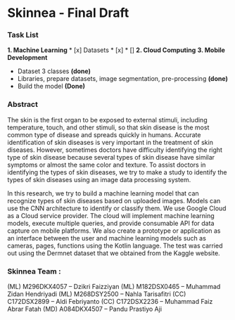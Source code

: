 # Skinnea - Final Draft

### Task List
  **1. Machine Learning**
        * [x] Datasets
        * [x]
        * []
  **2. Cloud Computing**
  **3. Mobile Development**
* Dataset 3 classes **(done)** 
* Libraries, prepare datasets, image segmentation, pre-processing **(done)**
* Build the model **(Done)**

### Abstract

  The skin is the first organ to be exposed to external stimuli, including temperature, touch, and other stimuli, so that skin disease is the most common type of disease and spreads quickly in humans. Accurate identification of skin diseases is very important in the treatment of skin diseases. However, sometimes doctors have difficulty identifying the right type of skin disease because several types of skin disease have similar symptoms or almost the same color and texture. To assist doctors in identifying the types of skin diseases, we try to make a study to identify the types of skin diseases using an image data processing system.

  In this research, we try to build a machine learning model that can recognize types of skin diseases based on uploaded images. Models can use the CNN architecture to identify or classify them. We use Google Cloud as a Cloud service provider. The cloud will implement machine learning models, execute multiple queries, and provide consumable API  for data capture on mobile platforms. We also create a prototype or application as an interface between the user and machine learning models such as cameras, pages, functions using the Kotlin language. The test was carried out using the Dermnet dataset that we obtained from the Kaggle website.



### Skinnea Team :
(ML) M296DKX4057 – Dzikri Faizziyan
(ML) M182DSX0465 – Muhammad Zidan Hendriyadi
(ML) M268DSY2500 – Nahla Tarisafitri
(CC) C172DSX2899 – Aldi Febriyanto
(CC) C172DSX2236 – Muhammad Faiz Abrar Fatah
(MD) A084DKX4507 – Pandu Prastiyo Aji

